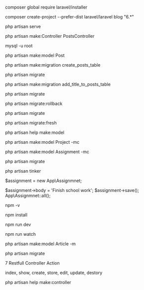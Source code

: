 
composer global require laravel/installer

composer create-project --prefer-dist laravel/laravel blog "6.*"


php artisan serve

php artisan make:Controller PostsController

mysql -u root


php artisan make:model Post

php artisan make:migration create_posts_table

php artisan migrate

php artisan make:migration add_title_to_posts_table

php artisan migrate

php artisan migrate:rollback

php artisan migrate

php artisan migrate:fresh

php artisan help make:model

php artisan make:model Project -mc

php artisan make:model Assignment -mc

php artisan migrate

php artisan tinker

$assignment = new App\Assignmnet;

$assignment->body = 'Finish school work';
$assignment->save();
App\Assignmnet::all();

npm -v

npm install 

npm run dev

npm run watch

php artisan make:model Article -m

php artisan migrate

7 Restfull Controller Action

index, show, create, store, edit, update, destory

php artisan help make:controller





